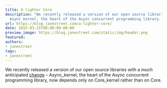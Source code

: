 ```yaml
---
title: A lighter Core
description: "We recently released a version of our open source libraries with a muchanticipatedchange\u2013
  Async_kernel, the heart of the Async concurrent programming library..."
url: https://blog.janestreet.com/a-lighter-core/
date: 2015-03-21T00:00:00-00:00
preview_image: https://blog.janestreet.com/static/img/header.png
featured:
authors:
- janestreet
tags:
- janestreet
---
```


<p>We recently released a version of our open source libraries with a much
anticipated
<a href="https://github.com/janestreet/async_kernel/commit/bf11c4211595b2589b6517aefafceb2ad3bdc0fd">change</a>
&ndash; Async_kernel, the heart of the Async concurrent programming library, now
depends only on Core_kernel rather than on Core.</p>


